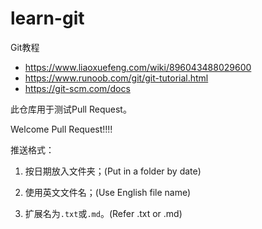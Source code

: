 # learn-git

Git教程
- https://www.liaoxuefeng.com/wiki/896043488029600
- https://www.runoob.com/git/git-tutorial.html
- https://git-scm.com/docs


此仓库用于测试Pull Request。

Welcome Pull Request!!!!

推送格式：

1. 按日期放入文件夹；(Put in a folder by date)

2. 使用英文文件名；(Use English file name)

3. 扩展名为`.txt`或`.md`。(Refer .txt or .md)
